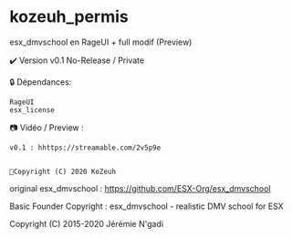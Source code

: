 # kozeuh_permis
esx_dmvschool en RageUI + full modif (Preview)

✔️ Version v0.1 No-Release / Private 

🔒 Dépendances:

    RageUI
    esx_license


📷 Vidéo / Preview :

    v0.1 : hhttps://streamable.com/2v5p9e


    🔖Copyright (C) 2020 KoZeuh 



original esx_dmvschool  : https://github.com/ESX-Org/esx_dmvschool

Basic Founder Copyright : esx_dmvschool - realistic DMV school for ESX

Copyright (C) 2015-2020 Jérémie N'gadi
